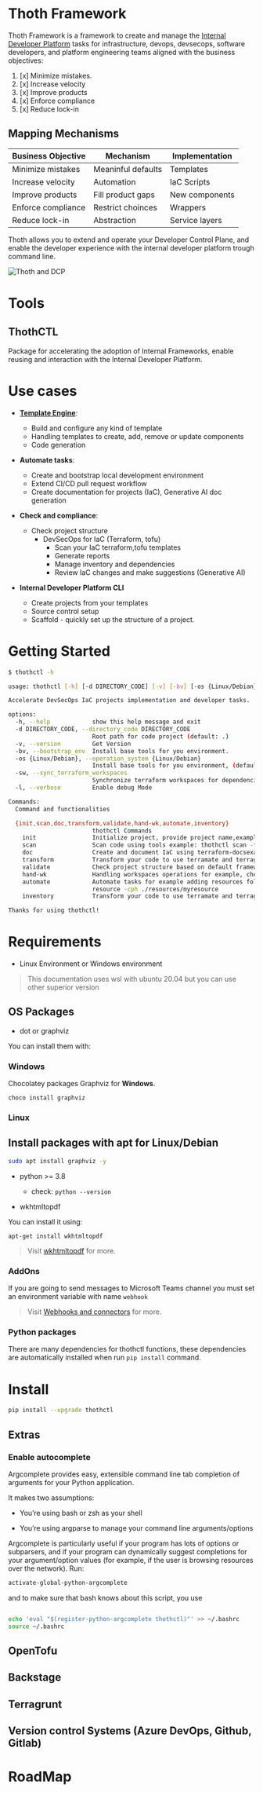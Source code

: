 # Thoth Framework

Thoth Framework is a framework to create and manage the [Internal Developer Platform](https://internaldeveloperplatform.org/what-is-an-internal-developer-platform/) tasks for infrastructure, devops, devsecops, software developers, and platform engineering teams aligned with the business objectives:

1. [x] Minimize mistakes.
2. [x] Increase velocity
3. [x] Improve products
4. [x] Enforce compliance
5. [x] Reduce lock-in

## Mapping Mechanisms 
| Business Objective | Mechanism          | Implementation |
|-------------------|--------------------|----------------|
| Minimize mistakes | Meaninful defaults | Templates      |
| Increase velocity | Automation         | IaC Scripts    |
| Improve products | Fill product gaps  | New components |
| Enforce compliance | Restrict choinces  | Wrappers       |
| Reduce lock-in | Abstraction        | Service layers |

Thoth allows you to extend and operate your Developer Control Plane, and enable the developer experience with the internal developer platform trough command line.

![Thoth and DCP ](./docs/img/framework/thothfr.png)

# Tools

## ThothCTL

Package for accelerating the adoption of Internal Frameworks, enable reusing and interaction with the Internal Developer Platform. 

# Use cases
- **[Template Engine](template_engine/template_engine.md)**:
  - Build and configure any kind of template
  - Handling templates to create, add, remove or update components
  - Code generation
  
- **Automate tasks**:
  - Create and bootstrap local development environment
  - Extend CI/CD pull request workflow
  - Create documentation for projects (IaC), Generative AI doc generation

- **Check and compliance**:
  - Check project structure
    - DevSecOps for IaC (Terraform, tofu)
      - Scan your IaC terraform,tofu templates
      - Generate reports 
      - Manage inventory and dependencies
      - Review IaC changes and make suggestions (Generative AI)
      
- **Internal Developer Platform CLI**
  - Create projects from your templates
  - Source control setup
  - Scaffold - quickly set up the structure of a project.
  


# Getting Started

```bash
$ thothctl -h

usage: thothctl [-h] [-d DIRECTORY_CODE] [-v] [-bv] [-os {Linux/Debian}] [-sw] [-l] {init,scan,doc,transform,validate,hand-wk,automate,inventory} ...

Accelerate DevSecOps IaC projects implementation and developer tasks.

options:
  -h, --help            show this help message and exit
  -d DIRECTORY_CODE, --directory_code DIRECTORY_CODE
                        Root path for code project (default: .)
  -v, --version         Get Version
  -bv, --bootstrap_env  Install base tools for you environment.
  -os {Linux/Debian}, --operation_system {Linux/Debian}
                        Install base tools for you environment, (default: Linux/Debian). Use with --bootstrap_env Allowed values: 'Linux/Debian'
  -sw, --sync_terraform_workspaces
                        Synchronize terraform workspaces for dependencies tree base on terragrunt + terraform framework
  -l, --verbose         Enable debug Mode

Commands:
  Command and functionalities

  {init,scan,doc,transform,validate,hand-wk,automate,inventory}
                        thothctl Commands
    init                Initialize project, provide project name,example: thothctl init -pj <project-name>
    scan                Scan code using tools example: thothctl scan -t checkov
    doc                 Create and document IaC using terraform-docsexample: thothctl doc -d . -dm local_module
    transform           Transform your code to use terramate and terragrunt together or singleexample: thothctl -d . -l transform -j -y $main_branch
    validate            Check project structure based on default framework or custom framework. For example: thothctl validate -cp -d -cm hard
    hand-wk             Handling workspaces operations for example, check if already exists the backend configuration, synchronize for modules and resources according to IaC Framework, example: thothctl hand-wk -sw
    automate            Automate tasks for example adding resources folders based on your configurations, Create code component template based on project structure define into .thothcf.tomlexample: thothctl add -cn test -ct     
                        resource -cph ./resources/myresource
    inventory           Transform your code to use terramate and terragrunt together or singleexample: thothctl inventory -ci -if all -check

Thanks for using thothctl!


```

# Requirements
 - Linux Environment or Windows environment

> This documentation uses wsl with ubuntu 20.04 but you can use other superior version

## OS Packages

- dot or graphviz

You can install them with:

### Windows
 Chocolatey packages Graphviz for **Windows**.

`choco install graphviz`
### Linux
Install packages with apt for Linux/Debian
- 
```bash 
sudo apt install graphviz -y
```
- python >= 3.8 
    - check: `python --version` 

- wkhtmltopdf

You can install it using: 

```commandline
apt-get install wkhtmltopdf
```

> Visit [wkhtmltopdf](https://github.com/JazzCore/python-pdfkit/wiki/Installing-wkhtmltopdf) for more.

### AddOns

If you are going to send messages to Microsoft Teams channel you must set an environment variable with name `webhook`
> Visit [Webhooks and connectors](https://docs.microsoft.com/en-us/microsoftteams/platform/webhooks-and-connectors/what-are-webhooks-and-connectors) for more.

### Python packages

There are many dependencies for thothctl functions, these dependencies are automatically installed when run `pip install` command.


# Install

```Bash
pip install --upgrade thothctl
```

## Extras
### Enable autocomplete
Argcomplete provides easy, extensible command line tab completion of arguments for your Python application.

It makes two assumptions:

* You’re using bash or zsh as your shell

* You’re using argparse to manage your command line arguments/options

Argcomplete is particularly useful if your program has lots of options or subparsers, and if your program can dynamically suggest completions for your argument/option values (for example, if the user is browsing resources over the network).
Run: 
```bash
activate-global-python-argcomplete
```
and to make sure that bash knows about this script, you use
```bash

echo 'eval "$(register-python-argcomplete thothctl)"' >> ~/.bashrc
source ~/.bashrc

```

## OpenTofu

## Backstage

## Terragrunt

## Version control Systems (Azure DevOps, Github, Gitlab)

# RoadMap

